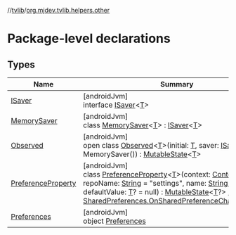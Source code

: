//[tvlib](../../index.md)/[org.mjdev.tvlib.helpers.other](index.md)

# Package-level declarations

## Types

| Name | Summary |
|---|---|
| [ISaver](-i-saver/index.md) | [androidJvm]<br>interface [ISaver](-i-saver/index.md)&lt;[T](-i-saver/index.md)&gt; |
| [MemorySaver](-memory-saver/index.md) | [androidJvm]<br>class [MemorySaver](-memory-saver/index.md)&lt;[T](-memory-saver/index.md)&gt; : [ISaver](-i-saver/index.md)&lt;[T](-memory-saver/index.md)&gt; |
| [Observed](-observed/index.md) | [androidJvm]<br>open class [Observed](-observed/index.md)&lt;[T](-observed/index.md)&gt;(initial: [T](-observed/index.md), saver: [ISaver](-i-saver/index.md)&lt;[T](-observed/index.md)&gt; = MemorySaver()) : [MutableState](https://developer.android.com/reference/kotlin/androidx/compose/runtime/MutableState.html)&lt;[T](-observed/index.md)&gt; |
| [PreferenceProperty](-preference-property/index.md) | [androidJvm]<br>class [PreferenceProperty](-preference-property/index.md)&lt;[T](-preference-property/index.md)&gt;(context: [Context](https://developer.android.com/reference/kotlin/android/content/Context.html), repoName: [String](https://kotlinlang.org/api/latest/jvm/stdlib/kotlin/-string/index.html) = &quot;settings&quot;, name: [String](https://kotlinlang.org/api/latest/jvm/stdlib/kotlin/-string/index.html), defaultValue: [T](-preference-property/index.md)? = null) : [MutableState](https://developer.android.com/reference/kotlin/androidx/compose/runtime/MutableState.html)&lt;[T](-preference-property/index.md)?&gt; , [SharedPreferences.OnSharedPreferenceChangeListener](https://developer.android.com/reference/kotlin/android/content/SharedPreferences.OnSharedPreferenceChangeListener.html) |
| [Preferences](-preferences/index.md) | [androidJvm]<br>object [Preferences](-preferences/index.md) |
